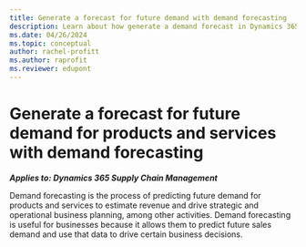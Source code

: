 ```yaml
---
title: Generate a forecast for future demand with demand forecasting
description: Learn about how generate a demand forecast in Dynamics 365 Supply Chain Management for future demand for products and services.
ms.date: 04/26/2024
ms.topic: conceptual
author: rachel-profitt
ms.author: raprofit
ms.reviewer: edupont
---
```


# Generate a forecast for future demand for products and services with demand forecasting

***Applies to: Dynamics 365 Supply Chain Management***

Demand forecasting is the process of predicting future demand for products and services to estimate revenue and drive strategic and operational business planning, among other activities. Demand forecasting is useful for businesses because it allows them to predict future sales demand and use that data to drive certain business decisions.
<!--TODO: Add guidance
## Demand forecast terminology and concepts

### Forecast horizon

### Component 2


## Generate a forecast design considerations

### Amount of historical demand data


### Factor statement 2


## Configuration sequence


## Execution sequence

## Recommended practices

<!--## Tags-->

